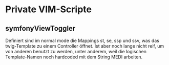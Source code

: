 Private VIM-Scripte
===================

symfonyViewToggler
------------------

Definiert sind im normal mode die Mappings <leader>st, <leader>se, <leader>ssp und <leader>ssv, was das twig-Template zu
einem Controller öffnet. Ist aber noch lange nicht reif, um von anderen benutzt zu werden, unter anderem, weil die
logischen Template-Namen noch hardcoded mit dem String MEDI arbeiten.
